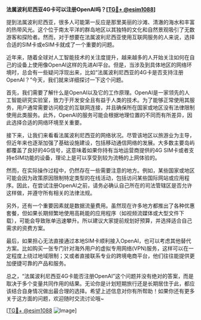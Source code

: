 **法属波利尼西亚4G卡可以注册OpenAI吗？[[TG💪+ @esim1088](https://t.me/s/esim1088)]**

提到法属波利尼西亚，很多人可能第一反应是那里美丽的沙滩、清澈的海水和丰富的热带风光。这个位于南太平洋的群岛地区以其独特的文化和自然景观吸引了无数游客和探险者。然而，对于想要在法属波利尼西亚使用互联网服务的人来说，选择合适的SIM卡或eSIM卡就成了一个重要的问题。

近年来，随着全球对人工智能技术的关注度提升，越来越多的人开始关注如何在自己的设备上使用像OpenAI这样的先进AI平台。但是，当涉及到具体地区的网络环境时，总会有一些疑问浮现出来，比如“法属波利尼西亚的4G卡是否支持注册OpenAI？”今天，我们就来详细探讨一下这个问题。

首先，我们需要了解什么是OpenAI以及它的工作原理。OpenAI是一家领先的人工智能研究实验室，致力于开发安全且有益于人类的技术。为了能够正常使用其服务，用户通常需要访问稳定的互联网连接，并且确保所在国家或地区没有法律限制使用此类服务。此外，OpenAI的服务可能会根据地理位置的不同而有所差异，因此选择合适的网络环境至关重要。

接下来，让我们来看看法属波利尼西亚的网络状况。尽管该地区以旅游业为主导，但近年来也逐渐加强了基础设施建设，包括移动通信网络的发展。大多数主要岛屿都覆盖了良好的4G信号，这意味着如果你持有当地运营商提供的4G SIM卡或者支持eSIM功能的设备，理论上是可以享受到较为流畅的上网体验的。

然而，在实际操作过程中，仍然存在一些需要注意的地方。例如，某些国家或地区可能会因为政策原因限制特定类型的在线活动，包括访问某些国际网站或应用程序。因此，在尝试注册OpenAI之前，请务必确认自己所在的司法管辖区是否允许这样做，并遵守所有相关的法律法规。

另外，还有一个重要因素就是数据流量费用。虽然现在许多地方都推出了各种优惠套餐，但如果长期频繁地使用高耗能的应用程序（如视频流媒体或大型文件下载），可能会导致账单迅速攀升。所以建议大家提前规划好预算，并选择适合自己需求的资费方案。

最后，如果担心无法直接通过本地SIM卡顺利接入OpenAI，也可以考虑其他替代方案。比如购买一张专门针对海外用户的虚拟专用网络(VPN)服务，这样可以在一定程度上绕过地域限制；又或者直接联系专业的跨境电商平台，他们往往能提供更加便捷可靠的产品和服务。

总之，“法属波利尼西亚4G卡能否注册OpenAI”这个问题并没有绝对的答案，而是取决于多个变量共同作用的结果。无论你是计划短期旅行还是长期居住于此，都应该结合自身情况做出最合理的选择。希望上述信息对你有所帮助！如果你还有更多关于这方面的问题，欢迎随时交流讨论哦~

[[TG💪+ @esim1088](https://t.me/s/esim1088) ![Image](https://i.postimg.cc/4NQfJmqS/Snipaste-2025-05-13-00-14-12.png)]